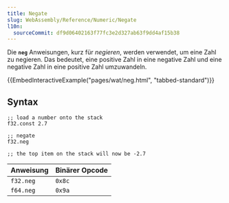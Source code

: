 ```yaml
---
title: Negate
slug: WebAssembly/Reference/Numeric/Negate
l10n:
  sourceCommit: df9d06402163f77fc3e2d327ab63f9dd4af15b38
---
```


Die **`neg`** Anweisungen, kurz für _negieren_, werden verwendet, um eine Zahl zu negieren. Das bedeutet, eine positive Zahl in eine negative Zahl und eine negative Zahl in eine positive Zahl umzuwandeln.

{{EmbedInteractiveExample("pages/wat/neg.html", "tabbed-standard")}}

## Syntax

```wasm
;; load a number onto the stack
f32.const 2.7

;; negate
f32.neg

;; the top item on the stack will now be -2.7
```

| Anweisung | Binärer Opcode |
| --------- | -------------- |
| `f32.neg` | `0x8c`         |
| `f64.neg` | `0x9a`         |
